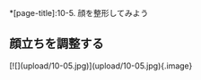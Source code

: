 *[page-title]:10-5. 顔を整形してみよう

## 顔立ちを調整する
<div markdown="1" class="sr-only">
</div>
<div markdown="1" class="photo-capture">
[![](upload/10-05.jpg)](upload/10-05.jpg){.image}
</div>

